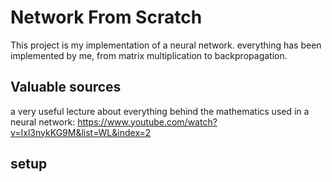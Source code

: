 # Network From Scratch

This project is my implementation of a neural network. everything has been implemented by me,
from matrix multiplication to backpropagation.

## Valuable sources

a very useful lecture about everything behind the mathematics used in a neural network: https://www.youtube.com/watch?v=Ixl3nykKG9M&list=WL&index=2

## setup
